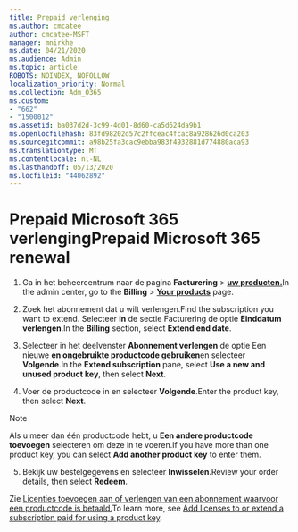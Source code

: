 ```yaml
---
title: Prepaid verlenging
ms.author: cmcatee
author: cmcatee-MSFT
manager: mnirkhe
ms.date: 04/21/2020
ms.audience: Admin
ms.topic: article
ROBOTS: NOINDEX, NOFOLLOW
localization_priority: Normal
ms.collection: Adm_O365
ms.custom:
- "662"
- "1500012"
ms.assetid: ba037d2d-3c99-4d01-8d60-ca5d624da9b1
ms.openlocfilehash: 83fd98202d57c2ffceac4fcac8a928626d0ca203
ms.sourcegitcommit: a98b25fa3cac9ebba983f4932881d774880aca93
ms.translationtype: MT
ms.contentlocale: nl-NL
ms.lasthandoff: 05/13/2020
ms.locfileid: "44062892"
---
```

# <a name="prepaid-microsoft-365-renewal"></a><span data-ttu-id="6d9c7-102">Prepaid Microsoft 365 verlenging</span><span class="sxs-lookup"><span data-stu-id="6d9c7-102">Prepaid Microsoft 365 renewal</span></span>

1. <span data-ttu-id="6d9c7-103">Ga in het beheercentrum naar de pagina **Facturering** \> **[uw producten.](https://go.microsoft.com/fwlink/p/?linkid=842054)**</span><span class="sxs-lookup"><span data-stu-id="6d9c7-103">In the admin center, go to the **Billing** \> **[Your products](https://go.microsoft.com/fwlink/p/?linkid=842054)** page.</span></span>

2. <span data-ttu-id="6d9c7-104">Zoek het abonnement dat u wilt verlengen.</span><span class="sxs-lookup"><span data-stu-id="6d9c7-104">Find the subscription you want to extend.</span></span> <span data-ttu-id="6d9c7-105">Selecteer **in** de sectie Facturering de optie **Einddatum verlengen**.</span><span class="sxs-lookup"><span data-stu-id="6d9c7-105">In the **Billing** section, select **Extend end date**.</span></span>

3. <span data-ttu-id="6d9c7-106">Selecteer in het deelvenster **Abonnement verlengen** de optie Een nieuwe **en ongebruikte productcode gebruiken**en selecteer **Volgende**.</span><span class="sxs-lookup"><span data-stu-id="6d9c7-106">In the **Extend subscription** pane, select **Use a new and unused product key**, then select **Next**.</span></span>

4. <span data-ttu-id="6d9c7-107">Voer de productcode in en selecteer **Volgende**.</span><span class="sxs-lookup"><span data-stu-id="6d9c7-107">Enter the product key, then select **Next**.</span></span>

> [!NOTE]
> <span data-ttu-id="6d9c7-108">Als u meer dan één productcode hebt, u **Een andere productcode toevoegen** selecteren om deze in te voeren.</span><span class="sxs-lookup"><span data-stu-id="6d9c7-108">If you have more than one product key, you can select **Add another product key** to enter them.</span></span>

5. <span data-ttu-id="6d9c7-109">Bekijk uw bestelgegevens en selecteer **Inwisselen**.</span><span class="sxs-lookup"><span data-stu-id="6d9c7-109">Review your order details, then select **Redeem**.</span></span>

<span data-ttu-id="6d9c7-110">Zie [Licenties toevoegen aan of verlengen van een abonnement waarvoor een productcode is betaald.](https://docs.microsoft.com/office365/admin/misc/add-licenses-using-product-key)</span><span class="sxs-lookup"><span data-stu-id="6d9c7-110">To learn more, see [Add licenses to or extend a subscription paid for using a product key](https://docs.microsoft.com/office365/admin/misc/add-licenses-using-product-key).</span></span>